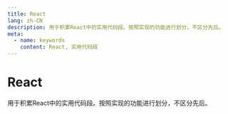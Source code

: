 ```yaml
---
title: React
lang: zh-CN
description: 用于积累React中的实用代码段。按照实现的功能进行划分，不区分先后。
meta:
  - name: keywords
    content: React, 实用代码段
---
```


# React #

用于积累React中的实用代码段。按照实现的功能进行划分，不区分先后。